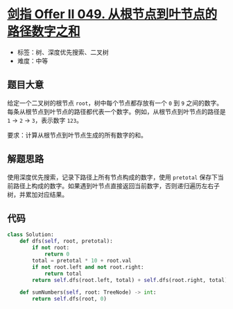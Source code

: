 # [剑指 Offer II 049. 从根节点到叶节点的路径数字之和](https://leetcode.cn/problems/3Etpl5/)

- 标签：树、深度优先搜索、二叉树
- 难度：中等

## 题目大意

给定一个二叉树的根节点 `root`，树中每个节点都存放有一个 `0` 到 `9` 之间的数字。每条从根节点到叶节点的路径都代表一个数字。例如，从根节点到叶节点的路径是 `1` -> `2` -> `3`，表示数字 `123`。

要求：计算从根节点到叶节点生成的所有数字的和。

## 解题思路

使用深度优先搜索，记录下路径上所有节点构成的数字，使用 `pretotal` 保存下当前路径上构成的数字。如果遇到叶节点直接返回当前数字，否则递归遍历左右子树，并累加对应结果。

## 代码

```python
class Solution:
    def dfs(self, root, pretotal):
        if not root:
            return 0
        total = pretotal * 10 + root.val
        if not root.left and not root.right:
            return total
        return self.dfs(root.left, total) + self.dfs(root.right, total)

    def sumNumbers(self, root: TreeNode) -> int:
        return self.dfs(root, 0)
```

